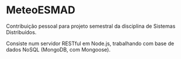 # MeteoESMAD

Contribuição pessoal para projeto semestral da disciplina de Sistemas Distribuídos.

Consiste num  servidor RESTful em Node.js, trabalhando com base de dados NoSQL (MongoDB, com Mongoose).
